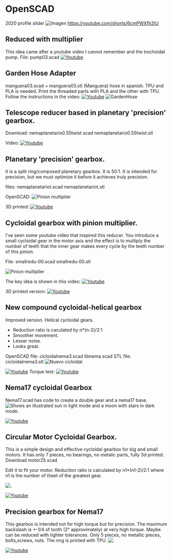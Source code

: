 # OpenSCAD
2020 profile slider
![Imagen](Screenshot_20231111_121705.png)
https://youtube.com/shorts/6cmPWXfh2tU
## Reduced with multiplier
This idea came after a youtube video I cannot remember and the trochoidal pump.
File: pump03.scad
[![Youtube](https://img.youtube.com/vi/fJobvjl_Eco/0.jpg)](https://youtu.be/fJobvjl_Eco)

## Garden Hose Adapter
manguera03.scad + manguera03.stl (Manguera) hose in spanish.
TPU and PLA is needed.
Print the threaded parts with PLA and the other with TPU.
Follow the instructions in the video:
[![Youtube](https://img.youtube.com/vi/AnJOFAhZ6nE/0.jpg)](https://youtu.be/AnJOFAhZ6nE) 
<picture>
<img alt="GardenHose" src="./Screenshot_20230813_201300.png">
</picture>
## Telescope reducer based in planetary 'precision' gearbox.
Download: nemaplanetario0.55twist.scad nemaplanetario0.55twist.stl

Video:
[![Youtube](https://img.youtube.com/vi/9em1FjoxKkQ/0.jpg)](https://www.youtube.com/watch?v=9em1FjoxKkQ)

## Planetary 'precision' gearbox.
It is a split ring/composed planetary gearbox.
It is 50:1.
It is intended for precision, but we must optimize it before it achieves truly precision.

files: nemaplanetariot.scad nemaplanetariot.stl

OpenSCAD:
<picture>
<img alt="Pinion multiplier" src="./planver.png">
</picture>

3D printed:
[![Youtube](https://img.youtube.com/vi/kWIF8FMDaT0/0.jpg)](https://www.youtube.com/watch?v=kWIF8FMDaT0)


## Cycloidal gearbox with pinion multiplier.
I've seen some youtube video that inspired this reducer.
You introduce a small cycloidal gear in the motor axis and the effect is to multiply the number of teeth that the inner gear makes every cycle by the teeth number of this pinion.

File: smallredu-00.scad smallredu-00.stl

<picture>
<img alt="Pinion multiplier" src="./smallredu.png">
</picture>

The key idea is shown in this video:
[![Youtube](https://img.youtube.com/vi/fJobvjl_Eco/0.jpg)](https://www.youtube.com/watch?v=fJobvjl_Eco)

3D printed version:
[![Youtube](https://img.youtube.com/vi/WsfPOGR48Kg/0.jpg)](https://www.youtube.com/watch?v=WsfPOGR48Kg)



## New compound cycloidal-helical gearbox 
Improved version. Helical cycloidal gears.

* Reduction ratio is caculated by n*(n-2)/2:1
* Smoother movement.
* Lesser noise.
* Looks great.

OpenSCAD file: cicloidalnema3.scad libnema.scad
STL file: cicloidalnema3.stl
<picture>
<img alt="Nuevo cicloidal" src="./Screenshot_20230111_130638.png">
</picture>

[![Youtube](https://img.youtube.com/vi/LgBdz6-3H2w/0.jpg)](https://www.youtube.com/watch?v=LgBdz6-3H2w)
Torque test:
[![Youtube](https://img.youtube.com/vi/kAjC7EDokVM/0.jpg)](https://www.youtube.com/watch?v=kAjC7EDokVM)


<h2> Nema17 cycloidal Gearbox</h2>
Nema17.scad  has code to create a double gear and a nema17 base.

<picture>
  <img alt="Shows an illustrated sun in light mode and a moon with stars in dark mode." src="./nema17.png">
</picture>

[![Youtube](https://img.youtube.com/vi/WF20nWtCO3M/0.jpg)](https://www.youtube.com/watch?v=WF20nWtCO3M)


<h2> Circular Motor Cycloidal Gearbox.</h2>
This is a simple design and effective cycloidal gearbox for big and small motors.
It has only 7 pieces, no bearings, no metalic parts, fully 3d printed.
Download motor25.scad


Edit it to fit your motor.
Reduction ratio is calculated by n1*(n1-2)/2:1
where n1 is the number of theet of the greatest gear.


<picture>
  <img alt="." src="./motor25.png">
</picture>

[![Youtube](https://img.youtube.com/vi/rtV8GCfKaps/0.jpg)](https://www.youtube.com/watch?v=rtV8GCfKaps)

<h2> Precision gearbox for Nema17 </h2>
This gearbox is intended not for high torque but for precision.
The maximum backslash is +-1/4 of tooth (2° approximately) at very high torque.
Maybe can be reduced with tighter tolerances. 
Only 5 pieces, no metallic pieces, bolts,screws, nuts.
The ring is printed with TPU.
<picture>
  <img alt="." src="./nema17external.jpg">
</picture>

[![Youtube](https://img.youtube.com/vi/nQzbL1Gv838/0.jpg)](https://www.youtube.com/watch?v=nQzbL1Gv838)
